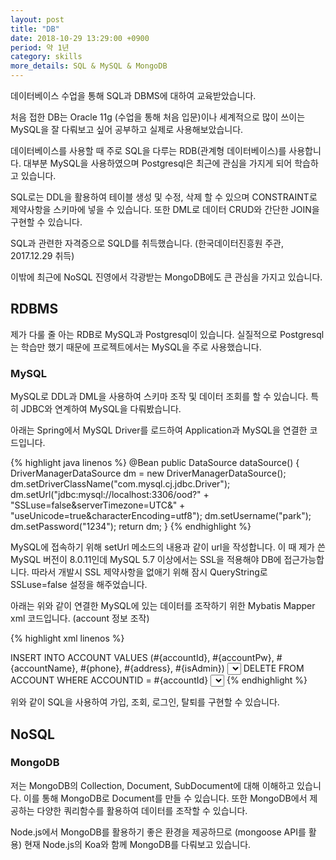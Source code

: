 ```yaml
---
layout: post
title: "DB"
date: 2018-10-29 13:29:00 +0900
period: 약 1년
category: skills
more_details: SQL & MySQL & MongoDB
---
```


데이터베이스 수업을 통해 SQL과 DBMS에 대하여 교육받았습니다.

처음 접한 DB는 Oracle 11g (수업을 통해 처음 입문)이나 세계적으로 많이 쓰이는 MySQL을 잘 다뤄보고 싶어 공부하고 실제로 사용해보았습니다.

데이터베이스를 사용할 때 주로 SQL을 다루는 RDB(관계형 데이터베이스)를 사용합니다. 대부분 MySQL을 사용하였으며 Postgresql은 최근에 관심을 가지게 되어 학습하고 있습니다.

SQL로는 DDL을 활용하여 테이블 생성 및 수정, 삭제 할 수 있으며 CONSTRAINT로 제약사항을 스키마에 넣을 수 있습니다. 또한 DML로 데이터 CRUD와 간단한 JOIN을 구현할 수 있습니다.

SQL과 관련한 자격증으로 SQLD를 취득했습니다. (한국데이터진흥원 주관, 2017.12.29 취득)

이밖에 최근에 NoSQL 진영에서 각광받는 MongoDB에도 큰 관심을 가지고 있습니다.

## RDBMS

제가 다룰 줄 아는 RDB로 MySQL과 Postgresql이 있습니다. 실질적으로 Postgresql는 학습만 했기 때문에 프로젝트에서는 MySQL을 주로 사용했습니다.

### MySQL

MySQL로 DDL과 DML을 사용하여 스키마 조작 및 데이터 조회를 할 수 있습니다. 특히 JDBC와 연계하여 MySQL을 다뤄봤습니다.

아래는 Spring에서 MySQL Driver를 로드하여 Application과 MySQL을 연결한 코드입니다.

{% highlight java linenos %}
  @Bean
  public DataSource dataSource() {
    DriverManagerDataSource dm = new DriverManagerDataSource();
    dm.setDriverClassName("com.mysql.cj.jdbc.Driver");
    dm.setUrl("jdbc:mysql://localhost:3306/ood?"
    + "SSLuse=false&serverTimezone=UTC&"
    + "useUnicode=true&characterEncoding=utf8");
    dm.setUsername("park");
    dm.setPassword("1234");
    return dm;
  }
{% endhighlight %}

MySQL에 접속하기 위해 setUrl 메소드의 내용과 같이 url을 작성합니다. 이 때 제가 쓴 MySQL 버전이 8.0.11인데 MySQL 5.7 이상에서는 SSL을 적용해야 DB에 접근가능합니다. 따라서 개발시 SSL 제약사항을 없애기 위해 잠시 QueryString로 SSLuse=false 설정을 해주었습니다.

아래는 위와 같이 연결한 MySQL에 있는 데이터를 조작하기 위한 Mybatis Mapper xml 코드입니다. (account 정보 조작)

{% highlight xml linenos %}
<?xml version="1.0" encoding="UTF-8" ?>
<!DOCTYPE mapper
  PUBLIC "-//mybatis.org//DTD Mapper 3.0//EN"
  "http://mybatis.org/dtd/mybatis-3-mapper.dtd">
<mapper namespace="com.moviereserve.park.DAO.AccountDAO">
  <insert id="create">
  	INSERT INTO ACCOUNT VALUES
  	(#{accountId}, #{accountPw}, #{accountName},
  	#{phone}, #{address}, #{isAdmin})
  </insert>
  <select id="read" resultType="com.moviereserve.park.DTO.Account">
  	SELECT * FROM ACCOUNT WHERE ACCOUNTID = #{accountId}
  </select>
  <delete id="delete">
  	DELETE FROM ACCOUNT WHERE ACCOUNTID = #{accountId}
  </delete>
  <select id="login" resultType="com.moviereserve.park.DTO.Account">
  	SELECT * FROM ACCOUNT WHERE ACCOUNTID = #{accountId} and ACCOUNTPW = #{accountPw}
  </select>
</mapper>
{% endhighlight %}

위와 같이 SQL을 사용하여 가입, 조회, 로그인, 탈퇴를 구현할 수 있습니다.

## NoSQL

### MongoDB

저는 MongoDB의 Collection, Document, SubDocument에 대해 이해하고 있습니다. 이를 통해 MongoDB로 Document를 만들 수 있습니다. 또한 MongoDB에서 제공하는 다양한 쿼리함수를 활용하여 데이터를 조작할 수 있습니다.

Node.js에서 MongoDB를 활용하기 좋은 환경을 제공하므로 (mongoose API를 활용) 현재 Node.js의 Koa와 함께 MongoDB를 다뤄보고 있습니다.
